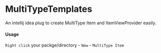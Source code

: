# MultiTypeTemplates
An intellij idea plug to create MultiType Item and ItemViewProvider easily.

#### Usage

`Right click` your packge/directory - `New` - `MultiType Item` 
